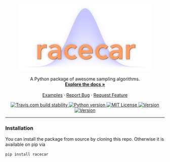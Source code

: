 <!-- PROJECT LOGO -->
<br />
<p align="center">
  <a href="https://github.com/c-matthews/racecar#readme">
    <img src="img/logo.png" alt="Logo" width="420" height="210">
  </a>

  <p align="center">
    A Python package of awesome sampling algorithms.
    <br />
    <a href="https://github.com/c-matthews/racecar#readme"><strong>Explore the docs »</strong></a>
    <br />
    <br />
    <a href="https://github.com/c-matthews/racecar#readme">Examples</a>
    ·
    <a href="https://github.com/c-matthews/racecar/issues">Report Bug</a>
    ·
    <a href="https://github.com/c-matthews/racecar/issues">Request Feature</a>
  </p>
</p>

<div align="center">

  <a href="https://travis-ci.com/c-matthews/racecar">
    <img src="https://img.shields.io/travis/com/c-matthews/racecar?style=plastic"
      alt="Travis.com build stability" />
  </a>

  <a href="https://github.com/c-matthews/racecar">
    <img src="https://img.shields.io/badge/python-v3.6+-blue?style=plastic&logo=python"
      alt="Python version" />
  </a>

  <a href="https://github.com/c-matthews/racecar/blob/main/LICENSE">
    <img src="https://img.shields.io/pypi/l/racecar?style=plastic"
      alt="MIT License" />
  </a>

  <a href="https://pypi.org/project/racecar/">
    <img src="https://img.shields.io/pypi/v/racecar?style=plastic"
      alt="Version" />
  </a>

  <a href="https://pypi.org/project/racecar/">
    <img src="https://img.shields.io/pypi/dm/racecar?style=plastic"
      alt="Version" />
  </a>

</div>

---

### Installation

You can install the package from source by cloning this repo. Otherwise it is available on pip via

    pip install racecar
